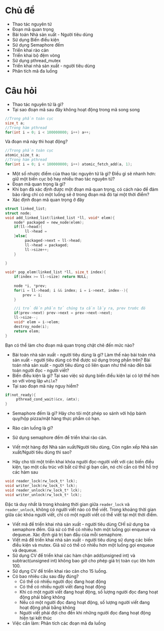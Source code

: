 # Chủ đề
* Thao tác nguyên tử
* Đoạn mã quan trọng
* Bài toán Nhà sản xuất - Người tiêu dùng
* Sử dụng Biến điều kiện
* Sử dụng Semaphore đếm
* Triển khai rào cản
* Triển khai bộ đệm vòng
* Sử dụng pthread_mutex
* Triển khai nhà sản xuất - người tiêu dùng
* Phân tích mã đa luồng

# Câu hỏi
* Thao tác nguyên tử là gì?
* Tại sao đoạn mã sau đây không hoạt động trong mã song song
```C
//Trong phần toàn cục
size_t a;
//Trong hàm pthread
for(int i = 0; i < 100000000; i++) a++;
```
Và đoạn mã này thì hoạt động?
```C
//Trong phần toàn cục
atomic_size_t a;
//Trong hàm pthread
for(int i = 0; i < 100000000; i++) atomic_fetch_add(a, 1);
```
* Một số nhược điểm của thao tác nguyên tử là gì? Điều gì sẽ nhanh hơn: giữ một biến cục bộ hay nhiều thao tác nguyên tử?
* Đoạn mã quan trọng là gì?
* Khi bạn đã xác định được một đoạn mã quan trọng, có cách nào để đảm bảo rằng chỉ có một luồng sẽ ở trong đoạn mã đó tại một thời điểm?
* Xác định đoạn mã quan trọng ở đây

```C
struct linked_list;
struct node;
void add_linked_list(linked_list *ll, void* elem){
    node* packaged = new_node(elem);
    if(ll->head){
         ll->head = 
    }else{
         packaged->next = ll->head;
         ll->head = packaged;
         ll->size++;
    }
    
}

void* pop_elem(linked_list *ll, size_t index){
    if(index >= ll->size) return NULL;
    
    node *i, *prev;
    for(i = ll->head; i && index; i = i->next, index--){
        prev = i;
    }

    //i trỏ đến phần tử chúng ta cần lấy ra, prev trước đó
    if(prev->next) prev->next = prev->next->next;
    ll->size--;
    void* elem = i->elem;
    destroy_node(i);
    return elem;
}
```

Bạn có thể làm cho đoạn mã quan trọng chặt chẽ đến mức nào?
* Bài toán nhà sản xuất - người tiêu dùng là gì? Làm thế nào bài toán nhà sản xuất - người tiêu dùng có thể được sử dụng trong phần trên? Bài toán nhà sản xuất - người tiêu dùng có liên quan như thế nào đến bài toán người đọc - người viết?
* Biến điều kiện là gì? Tại sao việc sử dụng biến điều kiện lại có lợi thế hơn so với vòng lặp `while`?
* Tại sao đoạn mã này nguy hiểm?
```C
if(not_ready){
     pthread_cond_wait(&cv, &mtx);
}
```
* Semaphore đếm là gì? Hãy cho tôi một phép so sánh với hộp bánh quy/hộp pizza/mặt hàng thực phẩm có hạn.
* Rào cản luồng là gì?
* Sử dụng semaphore đếm để triển khai rào cản.

* Viết một hàng đợi Nhà sản xuất/Người tiêu dùng, Còn ngăn xếp Nhà sản xuất/Người tiêu dùng thì sao?
* Hãy cho tôi một triển khai khóa người đọc-người viết với các biến điều kiện, tạo một cấu trúc với bất cứ thứ gì bạn cần, nó chỉ cần có thể hỗ trợ các hàm sau
```C
void reader_lock(rw_lock_t* lck);
void writer_lock(rw_lock_t* lck);
void reader_unlock(rw_lock_t* lck);
void writer_unlock(rw_lock_t* lck);
```
Đặc tả duy nhất là trong khoảng thời gian giữa `reader_lock` và `reader_unlock`, không có người viết nào có thể viết. Trong khoảng thời gian giữa các khóa người viết, chỉ có một người viết có thể viết tại một thời điểm.

* Viết mã để triển khai nhà sản xuất - người tiêu dùng CHỈ sử dụng ba semaphore đếm. Giả sử có thể có nhiều hơn một luồng gọi enqueue và dequeue.
Xác định giá trị ban đầu của mỗi semaphore.
* Viết mã để triển khai nhà sản xuất - người tiêu dùng sử dụng các biến điều kiện và mutex. Giả sử có thể có nhiều hơn một luồng gọi enqueue và dequeue.
* Sử dụng CV để triển khai các hàm chặn add(unsigned int) và subtract(unsigned int) không bao giờ cho phép giá trị toàn cục lớn hơn 100.
* Sử dụng CV để triển khai rào cản cho 15 luồng.
* Có bao nhiêu câu sau đây đúng?
     * Có thể có nhiều người đọc đang hoạt động
     * Có thể có nhiều người viết đang hoạt động
     * Khi có một người viết đang hoạt động, số lượng người đọc đang hoạt động phải bằng không
     * Nếu có một người đọc đang hoạt động, số lượng người viết đang hoạt động phải bằng không
     * Người viết phải đợi cho đến khi những người đọc đang hoạt động hiện tại kết thúc
* Việc cần làm: Phân tích các đoạn mã đa luồng



